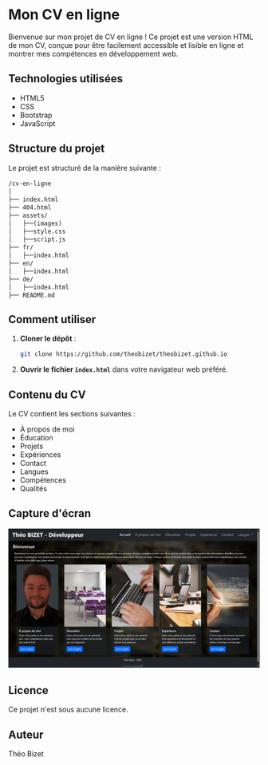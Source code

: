 # Mon CV en ligne

Bienvenue sur mon projet de CV en ligne ! Ce projet est une version HTML de mon CV, conçue pour être facilement accessible et lisible en ligne et montrer mes compétences en développement web.

## Technologies utilisées

- HTML5
- CSS
- Bootstrap
- JavaScript

## Structure du projet

Le projet est structuré de la manière suivante :

```
/cv-en-ligne
│
├── index.html
├── 404.html
├── assets/
│   ├──(images)
│   ├──style.css
│   ├──script.js
├── fr/
│   ├──index.html
├── en/
│   ├──index.html
├── de/
│   ├──index.html
├── README.md
```

## Comment utiliser

1. **Cloner le dépôt** :
   ```bash
   git clone https://github.com/theobizet/theobizet.github.io
   ```

2. **Ouvrir le fichier `index.html`** dans votre navigateur web préféré.

## Contenu du CV

Le CV contient les sections suivantes :

- À propos de moi
- Éducation
- Projets
- Expériences
- Contact
- Langues
- Compétences
- Qualités

## Capture d'écran

![Capture d'écran du CV](/assets/capture.png)

## Licence

Ce projet n'est sous  aucune licence.

## Auteur

Théo Bizet